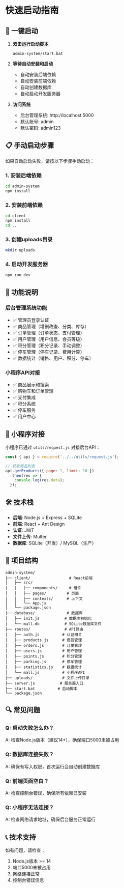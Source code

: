 # 快速启动指南

## 🚀 一键启动

1. **双击运行启动脚本**
   ```
   admin-system/start.bat
   ```

2. **等待自动安装和启动**
   - 自动安装后端依赖
   - 自动安装前端依赖
   - 自动创建数据库
   - 自动启动开发服务器

3. **访问系统**
   - 后台管理系统: http://localhost:5000
   - 默认账号: admin
   - 默认密码: admin123

## 📋 手动启动步骤

如果自动启动失败，请按以下步骤手动启动：

### 1. 安装后端依赖
```bash
cd admin-system
npm install
```

### 2. 安装前端依赖
```bash
cd client
npm install
cd ..
```

### 3. 创建uploads目录
```bash
mkdir uploads
```

### 4. 启动开发服务器
```bash
npm run dev
```

## 🔧 功能说明

### 后台管理系统功能
- ✅ 管理员登录认证
- ✅ 商品管理（增删改查、分类、库存）
- ✅ 订单管理（订单状态、支付管理）
- ✅ 用户管理（用户信息、会员等级）
- ✅ 积分管理（积分记录、手动调整）
- ✅ 停车管理（停车记录、费用计算）
- ✅ 数据统计（销售、用户、积分、停车）

### 小程序API对接
- ✅ 商品展示和搜索
- ✅ 购物车和订单管理
- ✅ 支付集成
- ✅ 积分系统
- ✅ 停车服务
- ✅ 用户中心

## 📱 小程序对接

小程序已通过 `utils/request.js` 对接后台API：

```javascript
const { api } = require('../../utils/request.js');

// 获取商品列表
api.getProducts({ page: 1, limit: 10 })
  .then(res => {
    console.log(res.data);
  });
```

## 🛠️ 技术栈

- **后端**: Node.js + Express + SQLite
- **前端**: React + Ant Design
- **认证**: JWT
- **文件上传**: Multer
- **数据库**: SQLite（开发）/ MySQL（生产）

## 📁 项目结构

```
admin-system/
├── client/                 # React前端
│   ├── src/
│   │   ├── components/     # 组件
│   │   ├── pages/         # 页面
│   │   ├── contexts/      # 上下文
│   │   └── App.js
│   └── package.json
├── database/              # 数据库
│   ├── init.js           # 数据库初始化
│   └── mall.db           # SQLite数据库文件
├── routes/               # API路由
│   ├── auth.js          # 认证相关
│   ├── products.js      # 商品管理
│   ├── orders.js        # 订单管理
│   ├── users.js         # 用户管理
│   ├── points.js        # 积分管理
│   ├── parking.js       # 停车管理
│   ├── statistics.js    # 数据统计
│   └── mall.js          # 小程序API
├── uploads/             # 文件上传目录
├── server.js           # 服务器入口
├── start.bat          # 启动脚本
└── package.json
```

## 🔍 常见问题

### Q: 启动失败怎么办？
A: 检查Node.js版本（建议14+），确保端口5000未被占用

### Q: 数据库连接失败？
A: 确保有写入权限，首次运行会自动创建数据库

### Q: 前端页面空白？
A: 检查控制台错误，确保所有依赖已安装

### Q: 小程序无法连接？
A: 检查网络请求地址，确保后台服务正常运行

## 📞 技术支持

如有问题，请检查：
1. Node.js版本 >= 14
2. 端口5000未被占用
3. 网络连接正常
4. 控制台错误信息 